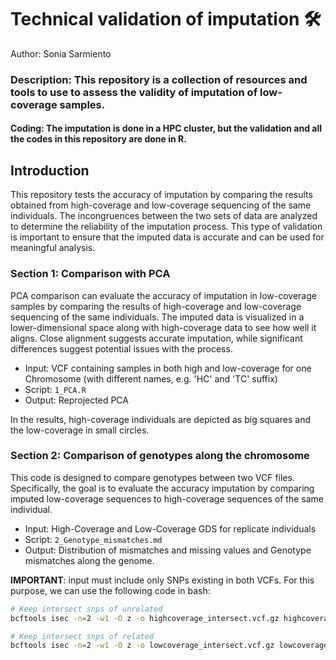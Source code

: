 # Technical validation of imputation  🛠️
Author: Sonia Sarmiento

### Description: This repository is a collection of resources and tools to use to assess the validity of imputation of low-coverage samples. 
#### Coding: The imputation is done in a HPC cluster, but the validation and all the codes in this repository are done in R. 

## Introduction 
This repository tests the accuracy of imputation by comparing the results obtained from high-coverage and low-coverage sequencing of the same individuals. The incongruences between the two sets of data are analyzed to determine the reliability of the imputation process. This type of validation is important to ensure that the imputed data is accurate and can be used for meaningful analysis. 

### Section 1: Comparison with PCA
PCA comparison can evaluate the accuracy of imputation in low-coverage samples by comparing the results of high-coverage and low-coverage sequencing of the same individuals. The imputed data is visualized in a lower-dimensional space along with high-coverage data to see how well it aligns. Close alignment suggests accurate imputation, while significant differences suggest potential issues with the process. 

* Input: VCF containing samples in both high and low-coverage for one Chromosome (with different names, e.g. 'HC' and 'TC' suffix)
* Script: ```1_PCA.R```
* Output: Reprojected PCA

In the results, high-coverage individuals are depicted as big squares and the low-coverage in small circles.


### Section 2: Comparison of genotypes along the chromosome
This code is designed to compare genotypes between two VCF files. Specifically, the goal is to evaluate the accuracy imputation by comparing imputed low-coverage sequences to high-coverage sequences of the same individual. 

* Input: High-Coverage and Low-Coverage GDS for replicate individuals
* Script: ```2_Genotype_mismatches.md```
* Output: Distribution of mismatches and missing values and Genotype mismatches along the genome. 

**IMPORTANT**: input must include only SNPs existing in both VCFs. For this purpose, we can use the following code in bash:

```bash
# Keep intersect snps of unrelated
bcftools isec -n=2 -w1 -O z -o highcoverage_intersect.vcf.gz highcoverage.vcf.gz lowcoverage.vcf.gz

# Keep intersect snps of related
bcftools isec -n=2 -w1 -O z -o lowcoverage_intersect.vcf.gz lowcoverage.vcf.gz highcoverage.vcf.gz

```
